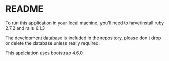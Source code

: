 # README

To run this application in your local machine, you'll need to have/install ruby
2.7.2 and rails 6.1.3

The development database is included in the repository, please don't drop or
delete the database unless really required.

This applciation uses bootstrap 4.6.0
